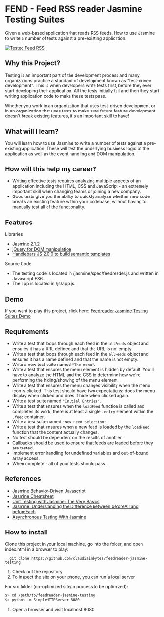 FEND - Feed RSS reader Jasmine Testing Suites
===========================================

Given a web-based application that reads RSS feeds. How to use Jasmine to write a number of tests against a pre-existing application.

[![Tested Feed RSS](https://img.youtube.com/vi/E5QiTgOLPKA/0.jpg)](https://www.youtube.com/watch?v=E5QiTgOLPKA)

## Why this Project?

Testing is an important part of the development process and many organizations practice a standard of development known as "test-driven development". This is when developers write tests first, before they ever start developing their application. All the tests initially fail and then they start writing application code to make these tests pass.

Whether you work in an organization that uses test-driven development or in an organization that uses tests to make sure future feature development doesn't break existing features, it's an important skill to have!


## What will I learn?

You will learn how to use Jasmine to write a number of tests against a pre-existing application. These will test the underlying business logic of the application as well as the event handling and DOM manipulation.


## How will this help my career?

* Writing effective tests requires analyzing multiple aspects of an application including the HTML, CSS and JavaScript - an extremely important skill when changing teams or joining a new company.
* Good tests give you the ability to quickly analyze whether new code breaks an existing feature within your codebase, without having to manually test all of the functionality.

## Features

Libraries

- [Jasmine 2.1.2](http://jasmine.github.io/)
- [jQuery for DOM manipulation](http://jquery.com/)
- [Handlebars JS 2.0.0 to build semantic templates](http://handlebarsjs.com/)

Source Code

- The testing code is located in  /jasmine/spec/feedreader.js and written in Javascript ES6.
- The app is located in /js/app.js.

## Demo

If you want to play this project, click here: [Feedreader Jasmine Testing Suites Demo](https://claudiainbytes.github.io/feedreader-jasmine-testing)

## Requirements

- Write a test that loops through each feed in the `allFeeds` object and ensures it has a URL defined and that the URL is not empty.
- Write a test that loops through each feed in the `allFeeds` object and ensures it has a name defined and that the name is not empty.
- Write a new test suite named `"The menu"`.
- Write a test that ensures the menu element is hidden by default. You'll have to analyze the HTML and the CSS to determine how we're performing the hiding/showing of the menu element.
- Write a test that ensures the menu changes visibility when the menu icon is clicked. This test should have two expectations: does the menu display when clicked and does it hide when clicked again.
- Write a test suite named `"Initial Entries"`.
- Write a test that ensures when the `loadFeed` function is called and completes its work, there is at least a single `.entry` element within the `.feed` container.
- Write a test suite named `"New Feed Selection"`.
- Write a test that ensures when a new feed is loaded by the `loadFeed` function that the content actually changes.
- No test should be dependent on the results of another.
- Callbacks should be used to ensure that feeds are loaded before they are tested.
- Implement error handling for undefined variables and out-of-bound array access.
- When complete - all of your tests should pass.

## References

- [Jasmine Behavior-Driven Javascript ](https://jasmine.github.io/)
- [Jasmine Cheatsheet](https://devhints.io/jasmine)
- [Unit Testing with Jasmine: The Very Basics](https://dev.to/aurelkurtula/unit-testing-with-jasmine-the-very-basics-74k)
- [Jasmine: Understanding the Difference between beforeAll and beforeEach](http://breazeal.com/blog/jasmineBefore.html)
- [Asynchronous Testing With Jasmine](https://metabroadcast.com/blog/asynchronous-testing-with-jasmine)

## How to install

Clone this project in your local machine, go into the folder, and open index.html in a browser to play:
```
  git clone https://github.com/claudiainbytes/feedreader-jasmine-testing

```

1. Check out the repository
1. To inspect the site on your phone, you can run a local server

For src folder (no-optimized site/in process to be optimized):

  ```bash
  $> cd /path/to/feedreader-jasmine-testing
  $> python -m SimpleHTTPServer 8080
  ```

1. Open a browser and visit localhost:8080
